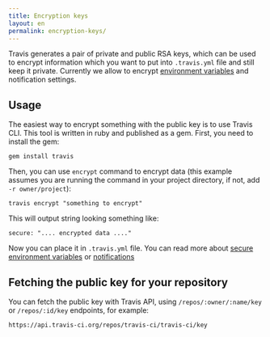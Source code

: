 ```yaml
---
title: Encryption keys
layout: en
permalink: encryption-keys/
---
```


Travis generates a pair of private and public RSA keys, which can be used
to encrypt information which you want to put into `.travis.yml` file and
still keep it private. Currently we allow to encrypt
[environment variables](/docs/user/build-configuration/#Secure-environment-variables)
and notification settings.

## Usage

The easiest way to encrypt something with the public key is to use Travis CLI.
This tool is written in ruby and published as a gem. First, you need to install
the gem:

```
gem install travis
```

Then, you can use `encrypt` command to encrypt data (this example assumes you are running the command in your project directory, if not, add `-r owner/project`):

```
travis encrypt "something to encrypt"
```

This will output string looking something like:

```
secure: ".... encrypted data ...."
```

Now you can place it in `.travis.yml` file. You can read more about
[secure environment variables](/docs/user/build-configuration/#Secure-environment-variables)
or [notifications](/docs/user/notifications)

## Fetching the public key for your repository

You can fetch the public key with Travis API, using `/repos/:owner/:name/key` or
`/repos/:id/key` endpoints, for example:

```
https://api.travis-ci.org/repos/travis-ci/travis-ci/key
```

